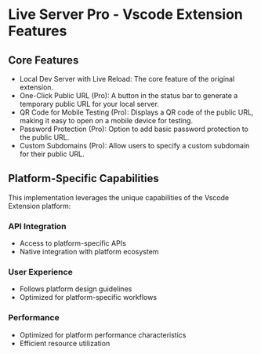 # Live Server Pro - Vscode Extension Features

## Core Features
- Local Dev Server with Live Reload: The core feature of the original extension.
- One-Click Public URL (Pro): A button in the status bar to generate a temporary public URL for your local server.
- QR Code for Mobile Testing (Pro): Displays a QR code of the public URL, making it easy to open on a mobile device for testing.
- Password Protection (Pro): Option to add basic password protection to the public URL.
- Custom Subdomains (Pro): Allow users to specify a custom subdomain for their public URL.

## Platform-Specific Capabilities
This implementation leverages the unique capabilities of the Vscode Extension platform:

### API Integration
- Access to platform-specific APIs
- Native integration with platform ecosystem

### User Experience
- Follows platform design guidelines
- Optimized for platform-specific workflows

### Performance
- Optimized for platform performance characteristics
- Efficient resource utilization
